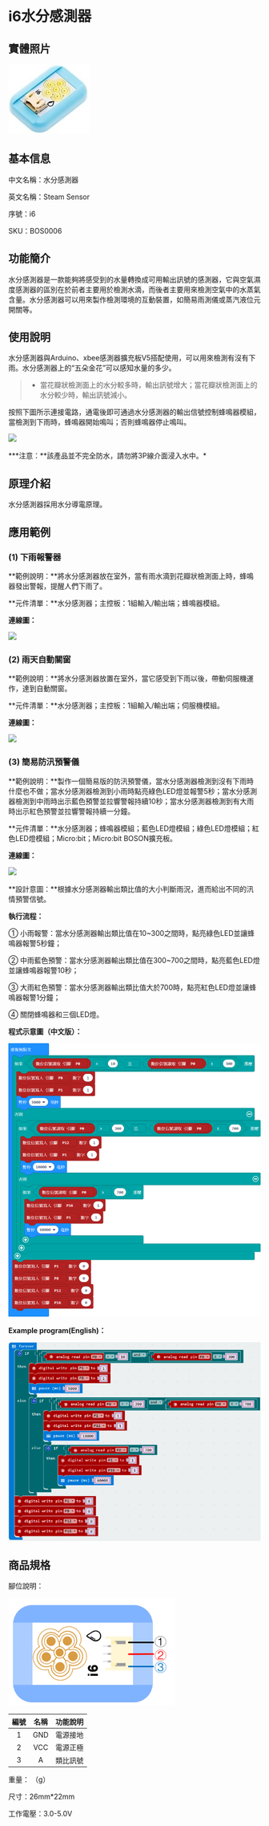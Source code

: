 # i6水分感測器

## 實體照片

![](<../../../.gitbook/assets/steam_sensor (1).jpg>)

## 基本信息

中文名稱：水分感測器

英文名稱：Steam Sensor

序號：i6

SKU：BOS0006

## 功能簡介

水分感測器是一款能夠將感受到的水量轉換成可用輸出訊號的感測器，它與空氣濕度感測器的區別在於前者主要用於檢測水滴，而後者主要用來檢測空氣中的水蒸氣含量。水分感測器可以用來製作檢測環境的互動裝置，如簡易雨測儀或蒸汽液位元開關等。

## 使用說明

水分感測器與Arduino、xbee感測器擴充板V5搭配使用，可以用來檢測有沒有下雨。水分感測器上的“五朵金花”可以感知水量的多少。

> * 當花瓣狀檢測面上的水分較多時，輸出訊號增大；當花瓣狀檢測面上的水分較少時，輸出訊號減小。

按照下圖所示連接電路，通電後即可通過水分感測器的輸出信號控制蜂鳴器模組，當檢測到下雨時，蜂鳴器開始鳴叫；否則蜂鳴器停止鳴叫。

![](<../../../.gitbook/assets/boson\_水分传感器\_使用说明 (3) (3) (3) (3) (1).png>)

**\*注意：**該產品並不完全防水，請勿將3P線介面浸入水中。\*

## 原理介紹

水分感測器採用水分導電原理。

## 應用範例

### (1) 下雨報警器

**範例說明：**將水分感測器放在室外，當有雨水滴到花瓣狀檢測面上時，蜂鳴器發出警報，提醒人們下雨了。

**元件清單：**水分感測器；主控板：1組輸入/輸出端；蜂鳴器模組。

**連線圖：**

![](<../../../.gitbook/assets/boson\_水分传感器\_使用说明 (3) (3) (3) (3) (2).png>)

### (2) 雨天自動關窗

**範例說明：**將水分感測器放置在室外，當它感受到下雨以後，帶動伺服機運作，達到自動關窗。

**元件清單：**水分感測器；主控板：1組輸入/輸出端；伺服機模組。

**連線圖：**

![](<../../../.gitbook/assets/boson\_水分传感器\_应用样例2\_连线图 (1).png>)

### (3) 簡易防汛預警儀

**範例說明：**製作一個簡易版的防汛預警儀，當水分感測器檢測到沒有下雨時什麼也不做；當水分感測器檢測到小雨時點亮綠色LED燈並報警5秒；當水分感測器檢測到中雨時出示藍色預警並拉響警報持續10秒；當水分感測器檢測到有大雨時出示紅色預警並拉響警報持續一分鐘。

**元件清單：**水分感測器；蜂鳴器模組；藍色LED燈模組；綠色LED燈模組；紅色LED燈模組；Micro:bit；Micro:bit BOSON擴充板。

**連線圖：**

![](<../../../.gitbook/assets/boson\_水分传感器\_应用样例3\_连线图 (1) (1).png>)

**設計意圖：**根據水分感測器輸出類比值的大小判斷雨況，進而給出不同的汛情預警信號。

**執行流程：**

① 小雨報警：當水分感測器輸出類比值在10\~300之間時，點亮綠色LED並讓蜂鳴器報警5秒鐘；

② 中雨藍色預警：當水分感測器輸出類比值在300\~700之間時，點亮藍色LED燈並讓蜂鳴器報警10秒；

③ 大雨紅色預警：當水分感測器輸出類比值大於700時，點亮紅色LED燈並讓蜂鳴器報警1分鐘；

④ 關閉蜂鳴器和三個LED燈。

**程式示意圖（中文版）：**

![](../../../.gitbook/assets/steam_sensor_prg_ch_tw.png)

**Example program(English)：**

![](<../../../.gitbook/assets/boson-shui-fen-chuan-gan-qi-ying-yong-yang-li-3-cheng-xu-shi-yi-tu-ying-wen-ban (1) (1).png>)

## 商品規格

腳位說明：

![](../../../.gitbook/assets/steam_sensor_spec.png)

| **編號** | **名稱** | **功能說明** |
| :----: | :----: | :------: |
|    1   |   GND  |   電源接地   |
|    2   |   VCC  |   電源正極   |
|    3   |    A   |   類比訊號   |

重量： （g）

尺寸：26mm\*22mm

工作電壓：3.0-5.0V
